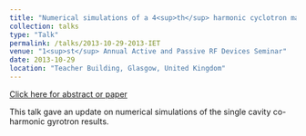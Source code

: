 ```yaml
---
title: "Numerical simulations of a 4<sup>th</sup> harmonic cyclotron maser based on the principle of frequency multiplication "
collection: talks
type: "Talk"
permalink: /talks/2013-10-29-2013-IET
venue: "1<sup>st</sup> Annual Active and Passive RF Devices Seminar"
date: 2013-10-29
location: "Teacher Building, Glasgow, United Kingdom"
---
```


[Click here for abstract or paper](https://digital-library.theiet.org/content/conferences/10.1049/ic.2013.0250)

This talk gave an update on numerical simulations of the single cavity co-harmonic gyrotron results.
